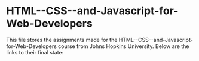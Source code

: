 # HTML--CSS--and-Javascript-for-Web-Developers

This file stores the assignments made for the HTML--CSS--and-Javascript-for-Web-Developers course from Johns Hopkins University.
Below are the links to their final state:

